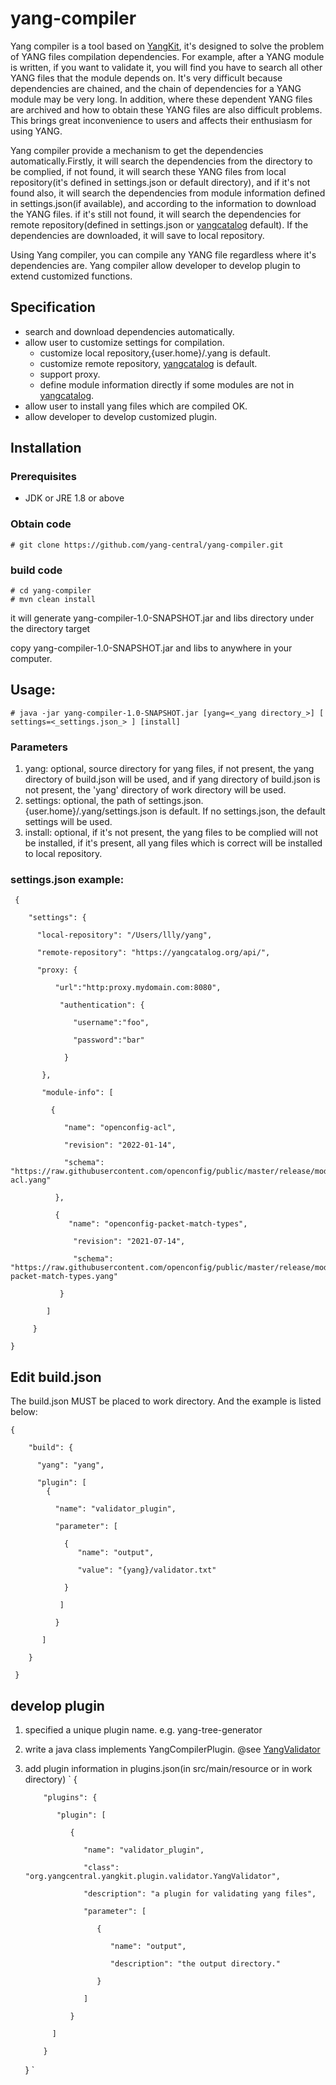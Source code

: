# yang-compiler
Yang compiler is a tool based on [YangKit](https://github.com/yang-central/yangkit), it's designed to solve the problem of YANG files compilation dependencies.
For example, after a YANG module is written, if you want to validate it, you will find you have to search all other YANG files that the module depends on. It's very
difficult because dependencies are chained, and the chain of dependencies for a YANG module may be very long. In addition,
where these dependent YANG files are archived and how to obtain these YANG files are also difficult problems. This brings great inconvenience to users and 
affects their enthusiasm for using YANG.

Yang compiler provide a mechanism to get the dependencies automatically.Firstly, it will search the dependencies from the directory to be complied, if not found, 
it will search these YANG files from local repository(it's defined in settings.json or default directory), and if it's not found also,
it will search the dependencies from module information defined in settings.json(if available), and according to the
information to download the YANG files. if it's still not found, it will search the dependencies for remote repository(defined in settings.json or 
[yangcatalog](https://yangcatalog.org/api/) default). If the dependencies are downloaded, it will save to local repository.

Using Yang compiler, you can compile any YANG file regardless where it's dependencies are. Yang compiler allow developer to develop 
plugin to extend customized functions.
## Specification
* search and download dependencies automatically.
* allow user to customize settings for compilation.
  * customize local repository,{user.home}/.yang is default.
  * customize remote repository, [yangcatalog](https://yangcatalog.org/api/) is default.
  * support proxy.
  * define module information directly if some modules are not in [yangcatalog](https://yangcatalog.org/api/).
* allow user to install yang files which are compiled OK.
* allow developer to develop customized plugin.


## Installation
### Prerequisites
* JDK or JRE 1.8 or above

### Obtain code
```
# git clone https://github.com/yang-central/yang-compiler.git
```
### build code
```
# cd yang-compiler
# mvn clean install
```
it will generate yang-compiler-1.0-SNAPSHOT.jar and libs directory under the directory target

copy yang-compiler-1.0-SNAPSHOT.jar and libs to anywhere in your computer.

## Usage:
```
# java -jar yang-compiler-1.0-SNAPSHOT.jar [yang=<_yang directory_>] [ settings=<_settings.json_> ] [install]
```
### **Parameters**
1. yang: optional, source directory for yang files, if not present, the yang directory of build.json will be used, and if yang directory of build.json is not present, the 'yang' directory of work directory will be used.
2. settings: optional, the path of settings.json. {user.home}/.yang/settings.json is default. If no settings.json, the default settings will be used.
3. install: optional, if it's not present, the yang files to be complied will not be installed, if it's present, all yang files which is correct will be 
    installed to local repository. 
### settings.json example:
```
 {
   
    "settings": {

      "local-repository": "/Users/llly/yang",

      "remote-repository": "https://yangcatalog.org/api/",
      
      "proxy: {
         
          "url":"http:proxy.mydomain.com:8080",
          
           "authentication": {
              
              "username":"foo",
              
              "password":"bar"
            
            }

       },

       "module-info": [

         {
           
            "name": "openconfig-acl",

            "revision": "2022-01-14",

            "schema": "https://raw.githubusercontent.com/openconfig/public/master/release/models/acl/openconfig-acl.yang"

          },

          {
             "name": "openconfig-packet-match-types",

              "revision": "2021-07-14",

              "schema": "https://raw.githubusercontent.com/openconfig/public/master/release/models/acl/openconfig-packet-match-types.yang"

           }

        ]

     }

}
```
## Edit build.json
The build.json MUST be placed to work directory. And the example is listed below:
```
{

    "build": {

      "yang": "yang",
 
      "plugin": [
        {
   
          "name": "validator_plugin",

          "parameter": [
           
            {
               "name": "output",

               "value": "{yang}/validator.txt"
            
            }
           
           ]
          
          }
         
       ]
   
    }

 }
 ```
## develop plugin
1. specified a unique plugin name. e.g. yang-tree-generator
2. write a java class implements YangCompilerPlugin.
   @see [YangValidator](src/main/java/org/yangcentral/yangkit/plugin/validator/YangValidator.java)
3. add plugin information in plugins.json(in src/main/resource or in work directory)
    `
    {

           "plugins": {
   
              "plugin": [
   
                 {
   
                    "name": "validator_plugin",

                    "class": "org.yangcentral.yangkit.plugin.validator.YangValidator",
   
                    "description": "a plugin for validating yang files",
   
                    "parameter": [
   
                       {
   
                          "name": "output",
   
                          "description": "the output directory."
   
                       }
   
                    ]
   
                 }
   
             ]
   
           }
   
    }
    `
